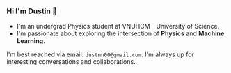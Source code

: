 ### Hi I'm Dustin 👋

- I'm an undergrad Physics student at VNUHCM - University of Science.
- I'm passionate about exploring the intersection of **Physics** and **Machine Learning**.

I'm best reached via email: `dustnn00@gmail.com`. I'm always up for interesting conversations and collaborations.
